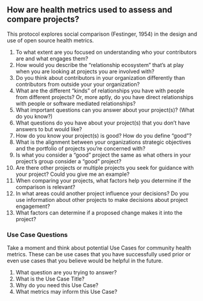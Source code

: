 ## How are health metrics used to assess and compare projects? 

This protocol explores social comparison (Festinger, 1954) in the design and use of open source health metrics.

1. To what extent are you focused on understanding who your contributors are and what engages them?
2. How would you describe the “relationship ecosystem” that’s at play when you are looking at projects you are involved with? 
3. Do you think about contributors in your organization differently than contributors from outside your your organization? 
4. What are the different “kinds” of relationships you have with people from different projects? Or, more aptly, do you have direct relationships with people or software mediated relationships?
5. What important questions can you answer about your project(s)? (What do you know?)
6. What questions do you have about your project(s) that you don’t have answers to but would like?  
7. How do you know your project(s) is good? How do you define “good”?
8. What is the alignment between your organizations strategic objectives and the portfolio of projects you’re concerned with?
9. Is what you consider a “good” project the same as what others in your project’s group consider a “good” project?
10. Are there other projects or multiple projects you seek for guidance with your project? Could you give me an example?
11. When comparing your projects, what factors help you determine if the comparison is relevant?
12. In what areas could another project influence your decisions? Do you use information about other projects to make decisions about project engagement?
13. What factors can determine if a proposed change makes it into the project?
 
### Use Case Questions
Take a moment and think about potential Use Cases for community health metrics. These can be use cases that you have successfully used prior or even use cases that you believe would be helpful in the future.

1. What question are you trying to answer?
2. What is the Use Case Title?
3. Why do you need this Use Case?
4. What metrics may inform this Use Case?
